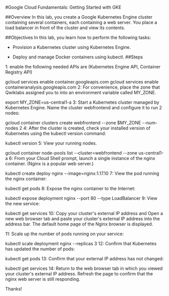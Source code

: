 #Google Cloud Fundamentals: Getting Started with GKE

##Overview In this lab, you create a Google Kubernetes Engine cluster containing several containers, each containing a web server. You place a load balancer in front of the cluster and view its contents.

##Objectives In this lab, you learn how to perform the following tasks:

- Provision a Kubernetes cluster using Kubernetes Engine.

- Deploy and manage Docker containers using kubectl.
##Steps

1: enable the following needed APIs are (Kubernetes Engine API, Container Registry API)

gcloud services enable container.googleapis.com
gcloud services enable containeranalysis.googleapis.com
2: For convenience, place the zone that Qwiklabs assigned you to into an environment variable called MY_ZONE.

export MY_ZONE=us-central1-a
3: Start a Kubernetes cluster managed by Kubernetes Engine. Name the cluster webfrontend and configure it to run 2 nodes:

gcloud container clusters create webfrontend --zone $MY_ZONE --num-nodes 2
4: After the cluster is created, check your installed version of Kubernetes using the kubectl version command:

kubectl version
5: View your running nodes.

gcloud container node-pools list --cluster=webfrontend --zone us-central1-a
6: From your Cloud Shell prompt, launch a single instance of the nginx container. (Nginx is a popular web server.)

kubectl create deploy nginx --image=nginx:1.17.10
7: View the pod running the nginx container:

kubectl get pods
8: Expose the nginx container to the Internet:

kubectl expose deployment nginx --port 80 --type LoadBalancer
9: View the new service:

kubectl get services
10: Copy your cluster's external IP address and Open a new web browser tab and paste your cluster's external IP address into the address bar. The default home page of the Nginx browser is displayed.

11: Scale up the number of pods running on your service:

kubectl scale deployment nginx --replicas 3
12: Confirm that Kubernetes has updated the number of pods:

kubectl get pods
13: Confirm that your external IP address has not changed:

kubectl get services
14: Return to the web browser tab in which you viewed your cluster's external IP address. Refresh the page to confirm that the nginx web server is still responding.

Thanks!